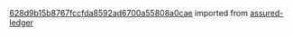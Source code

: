 [628d9b15b8767fccfda8592ad6700a55808a0cae](https://github.com/insolar/assured-ledger/commit/628d9b15b8767fccfda8592ad6700a55808a0cae) imported from [assured-ledger](https://github.com/insolar/assured-ledger)
